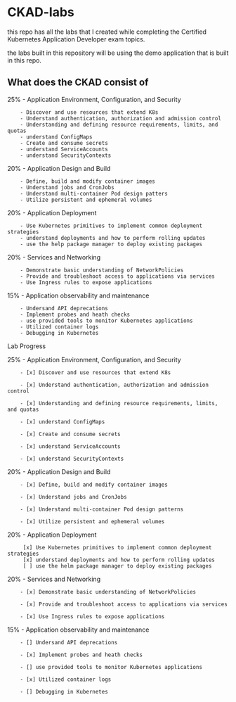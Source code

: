 # CKAD-labs
this repo has all the labs that I created while completing the Certified Kubernetes Application Developer exam topics.

the labs built in this repository will be using the demo application that is built in this repo.

## What does the CKAD consist of 
25% - Application Environment, Configuration, and Security

        - Discover and use resources that extend K8s 
        - Understand authentication, authorization and admission control 
        - Understanding and defining resource requirements, limits, and quotas 
        - understand ConfigMaps
        - Create and consume secrets 
        - understand ServiceAccounts
        - understand SecurityContexts

20% - Application Design and Build 

        - Define, build and modify container images 
        - Understand jobs and CronJobs 
        - Understand multi-container Pod design patters 
        - Utilize persistent and ephemeral volumes

20% - Application Deployment 

        - Use Kubernetes primitives to implement common deployment strategies 
        - understand deployments and how to perform rolling updates
        - use the help package manager to deploy existing packages 

20% - Services and Networking 

        - Demonstrate basic understanding of NetworkPolicies 
        - Provide and troubleshoot access to applications via services
        - Use Ingress rules to expose applications

15% - Application observability and maintenance 

        - Undersand API deprecations 
        - Implement probes and heath checks
        - use provided tools to monitor Kubernetes applications 
        - Utilized container logs 
        - Debugging in Kubernetes






Lab Progress

25% - Application Environment, Configuration, and Security

        - [x] Discover and use resources that extend K8s 

        - [x] Understand authentication, authorization and admission control 

        - [x] Understanding and defining resource requirements, limits, and quotas

        - [x] understand ConfigMaps

        - [x] Create and consume secrets 

        - [x] understand ServiceAccounts

        - [x] understand SecurityContexts

20% - Application Design and Build 

        - [x] Define, build and modify container images 

        - [x] Understand jobs and CronJobs 

        - [x] Understand multi-container Pod design patterns 

        - [x] Utilize persistent and ephemeral volumes

20% - Application Deployment 

         [x] Use Kubernetes primitives to implement common deployment strategies 
         [x] understand deployments and how to perform rolling updates
         [ ] use the helm package manager to deploy existing packages 

20% - Services and Networking 

        - [x] Demonstrate basic understanding of NetworkPolicies 

        - [x] Provide and troubleshoot access to applications via services

        - [x] Use Ingress rules to expose applications

15% - Application observability and maintenance 

        - [] Undersand API deprecations 

        - [x] Implement probes and heath checks

        - [] use provided tools to monitor Kubernetes applications 

        - [x] Utilized container logs 

        - [] Debugging in Kubernetes
